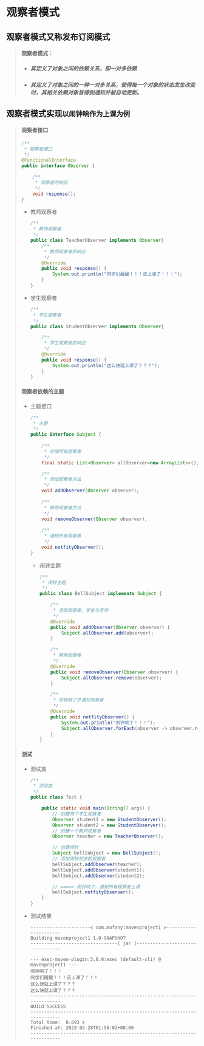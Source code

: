 # 观察者模式

## 观察者模式又称发布订阅模式

>#### 观察者模式：
>
>* ##### 其定义了对象之间的依赖关系，即一对多依赖
>
>* ##### 其定义了对象之间的一种一对多关系，使得每一个对象的状态发生改变时，其相关依赖对象皆得到通知并被自动更新。

## 观察者模式实现`以闹钟响作为上课为例`

> #### 观察者接口
>
> ```java
> /**
>  * 观察者接口
>  */
> @FunctionalInterface
> public interface Observer {
> 
>     /**
>      * 观察者的响应
>      */
>     void response();
> }
> ```
>
> * 教师观察者
>
>   ```java
>   /**
>    * 教师观察者
>    */
>   public class TeacherObserver implements Observer{
>   	/**
>        * 教师观察者的响应
>        */
>       @Override
>       public void response() {
>           System.out.println("同学们醒醒！！！该上课了！！！");
>       }  
>   }
>   ```
>
> * 学生观察者
>
>   ```java
>   /**
>    * 学生观察者
>    */
>   public class StudentObserver implements Observer{
>   
>       /**
>        * 学生观察者的响应
>        */
>       @Override
>       public void response() {
>           System.out.println("这么快就上课了？？？");
>       }
>   }
>   ```
>
> #### 观察者依赖的主题
>
> * 主题接口
>
>   ```java
>   /**
>    * 主题
>    */
>   public interface Subject {
>       
>       /**
>        * 存储所有观察者
>        */
>       final static List<Observer> allObserver=new ArrayList<>();
>   
>       /**
>        * 添加观察者方法
>        */
>       void addObserver(Observer observer);
>       
>       /**
>        * 移除观察者方法
>        */
>       void removeObserver(Observer observer);
>       
>       /**
>        * 通知所有观察者
>        */
>       void notfityObserver();
>   }
>   ```
>
>   * 闹钟主题
>
>     ```java
>     /**
>      * 闹铃主题
>      */
>     public class BellSubject implements Subject {
>     
>         /**
>          * 添加观察者，学生与老师
>          */
>         @Override
>         public void addObserver(Observer observer) {
>             Subject.allObserver.add(observer);
>         }
>     
>         /**
>          * 移除观察者
>          */
>         @Override
>         public void removeObserver(Observer observer) {
>             Subject.allObserver.remove(observer);
>         }
>     
>         /**
>          * 闹钟响了并通知观察者
>          */
>         @Override
>         public void notfityObserver() {
>             System.out.println("闹钟响了！！！");
>             Subject.allObserver.forEach(observer -> observer.response());
>         }   
>     }
>     ```
>
> #### 测试
>
> * 测试类
>
>   ```java
>   /**
>    * 测试类
>    */
>   public class Test {
>   
>       public static void main(String[] args) {
>           // 创建两个学生观察者
>           Observer student1 = new StudentObserver();
>           Observer student2 = new StudentObserver();
>           // 创建一个教师观察者
>           Observer teacher = new TeacherObserver();
>   
>           // 创建闹铃
>           Subject bellSubject = new BellSubject();
>           // 添加闹钟状态的观察者
>           bellSubject.addObserver(teacher);
>           bellSubject.addObserver(student1);
>           bellSubject.addObserver(student2);
>   
>           // ====> 闹铃响了，通知所有观察者上课
>           bellSubject.notfityObserver();
>       }
>   }
>   ```
>
> * 测试结果
>
>   ```properties
>   ----------------------< com.mofany:mavenproject1 >----------------------
>   Building mavenproject1 1.0-SNAPSHOT
>   --------------------------------[ jar ]---------------------------------
>   
>   --- exec-maven-plugin:3.0.0:exec (default-cli) @ mavenproject1 ---
>   闹钟响了！！！
>   同学们醒醒！！！该上课了！！！
>   这么快就上课了？？？
>   这么快就上课了？？？
>   ------------------------------------------------------------------------
>   BUILD SUCCESS
>   ------------------------------------------------------------------------
>   Total time:  0.693 s
>   Finished at: 2023-02-28T01:56:02+08:00
>   ------------------------------------------------------------------------
>   ```